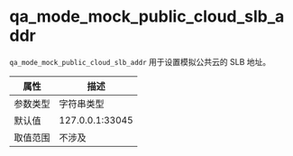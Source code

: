# qa_mode_mock_public_cloud_slb_addr

`qa_mode_mock_public_cloud_slb_addr` 用于设置模拟公共云的 SLB 地址。

|  属性    | 描述     |
|----------|---------|
| 参数类型 |   字符串类型      |
| 默认值   | 127.0.0.1:33045     |
| 取值范围 | 不涉及  |
